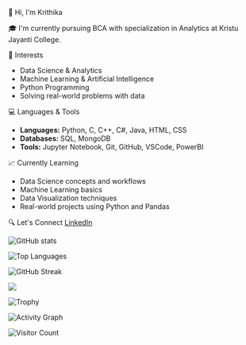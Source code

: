  👋 Hi, I'm Krithika

🎓 I'm currently pursuing BCA with specialization in Analytics at Kristu Jayanti College.

🧠 Interests
- Data Science & Analytics
- Machine Learning & Artificial Intelligence
- Python Programming
- Solving real-world problems with data

 💻 Languages & Tools
- **Languages:** Python, C, C++, C#, Java, HTML, CSS
- **Databases:** SQL, MongoDB 
- **Tools:** Jupyter Notebook, Git, GitHub, VSCode, PowerBI

 📈 Currently Learning
- Data Science concepts and workflows
- Machine Learning basics
- Data Visualization techniques
- Real-world projects using Python and Pandas

 🔍 Let's Connect
[LinkedIn](https://www.linkedin.com/in/krithika-n-974577286?utm_source=share&utm_campaign=share_via&utm_content=profile&utm_medium=android_app)

![GitHub stats](https://github-readme-stats.vercel.app/api?username=krithi-2704&show_icons=true&theme=tokyonight)  

![Top Languages](https://github-readme-stats.vercel.app/api/top-langs/?username=krithi-2704&layout=compact&theme=tokyonight)

![GitHub Streak](https://streak-stats.demolab.com?user=krithi-2704&theme=tokyonight)


<p>
  <img src="https://skillicons.dev/icons?i=python,java,html,css,js,git,github,mysql,vscode" />
</p>

![Trophy](https://github-profile-trophy.vercel.app/?username=krithi-2704&theme=onedark&margin-w=10&margin-h=10)


![Activity Graph](https://github-readme-activity-graph.vercel.app/graph?username=krithi-2704&theme=react-dark)

![Visitor Count](https://komarev.com/ghpvc/?username=krithi-2704&color=blue)
